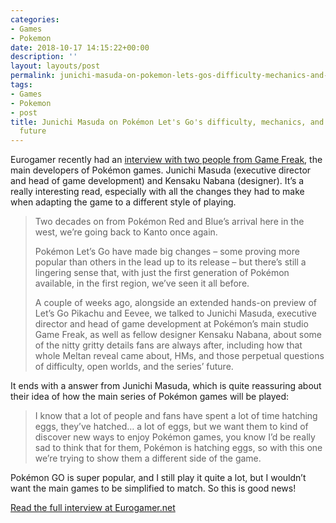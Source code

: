 ```yaml
---
categories:
- Games
- Pokemon
date: 2018-10-17 14:15:22+00:00
description: ''
layout: layouts/post
permalink: junichi-masuda-on-pokemon-lets-gos-difficulty-mechanics-and-the-series-future/
tags:
- Games
- Pokemon
- post
title: Junichi Masuda on Pokémon Let's Go's difficulty, mechanics, and the series'
  future
---
```


<p>Eurogamer recently had an <a href="https://www.eurogamer.net/articles/2018-10-12-junichi-masuda-on-pokemon-lets-gos-difficulty-meltans-reveal-and-the-future">interview with two people from Game Freak</a>, the main developers of Pokémon games. Junichi Masuda (executive director and head of game development) and Kensaku Nabana (designer). It’s a really interesting read, especially with all the changes they had to make when adapting the game to a different style of playing.</p>
<blockquote>
<p>Two decades on from Pokémon Red and Blue&#8217;s arrival here in the west, we&#8217;re going back to Kanto once again.</p>
<p>Pokémon Let&#8217;s Go have made big changes &#8211; some proving more popular than others in the lead up to its release &#8211; but there&#8217;s still a lingering sense that, with just the first generation of Pokémon available, in the first region, we&#8217;ve seen it all before.</p>
<p>A couple of weeks ago, alongside an extended hands-on preview of Let&#8217;s Go Pikachu and Eevee, we talked to Junichi Masuda, executive director and head of game development at Pokémon&#8217;s main studio Game Freak, as well as fellow designer Kensaku Nabana, about some of the nitty gritty details fans are always after, including how that whole Meltan reveal came about, HMs, and those perpetual questions of difficulty, open worlds, and the series&#8217; future.</p>
</blockquote>
<p>It ends with a answer from Junichi Masuda, which is quite reassuring about their idea of how the main series of Pokémon games will be played:</p>
<blockquote>
<p>I know that a lot of people and fans have spent a lot of time hatching eggs, they&#8217;ve hatched&#8230; a lot of eggs, but we want them to kind of discover new ways to enjoy Pokémon games, you know I&#8217;d be really sad to think that for them, Pokémon is hatching eggs, so with this one we&#8217;re trying to show them a different side of the game.</p>
</blockquote>
<p>Pokémon GO is super popular, and I still play it quite a lot, but I wouldn’t want the main games to be simplified to match. So this is good news!</p>
<p><a href="https://www.eurogamer.net/articles/2018-10-12-junichi-masuda-on-pokemon-lets-gos-difficulty-meltans-reveal-and-the-future">Read the full interview at Eurogamer.net</a></p>